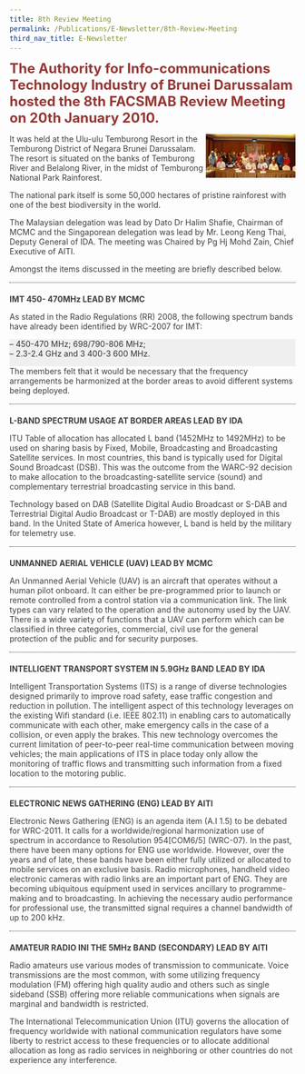 ```yaml
---
title: 8th Review Meeting
permalink: /Publications/E-Newsletter/8th-Review-Meeting
third_nav_title: E-Newsletter
---
```

<div class="container container--mw1280">
   <p class="default-content" style="color: #3f3f3f; margin-right: 0px; margin-bottom: 0px; margin-left: 0px; padding: 0px 0px 1em; border: 0px;"><strong style="background: transparent; margin: 0px; padding: 0px; border: 0px;"><span style="font-size: 24px; color: #953734;">The Authority for Info-communications Technology Industry of Brunei Darussalam hosted the 8th FACSMAB Review Meeting on 20th January 2010.</span></strong></p>
   <p class="default-content" style="color: #3f3f3f; margin: 0px; padding: 0px 0px 1em; border: 0px;"><img alt="" src="/assets/images/15img-e1436178814976.gif?h=77&amp;w=158&amp;la=en&amp;hash=2C0A8D16514091F7B43509319428049A0EFA7E4A" class="alignright wp-image-806 size-full" style="width: 158px; height: 77px; float: right;">It was held at the Ulu-ulu Temburong Resort in the Temburong District of Negara Brunei Darussalam. The resort is situated on the banks of Temburong River and Belalong River, in the midst of Temburong National Park Rainforest.</p>
   <p class="default-content" style="color: #3f3f3f; margin: 0px; padding: 0px 0px 1em; border: 0px;">The national park itself is some 50,000 hectares of pristine rainforest with one of the best biodiversity in the world.</p>
   <p class="default-content" style="color: #3f3f3f; margin: 0px; padding: 0px 0px 1em; border: 0px;">The Malaysian delegation was lead by Dato Dr Halim Shafie, Chairman of MCMC and the Singaporean delegation was lead by Mr. Leong Keng Thai, Deputy General of IDA. The meeting was Chaired by Pg Hj Mohd Zain, Chief Executive of AITI.</p>
   <p class="default-content" style="color: #3f3f3f; margin: 0px; padding: 0px 0px 1em; border: 0px;">Amongst the items discussed in the meeting are briefly described below.</p>
   <div class="line-separator" style="color: #333333; height: 1px; margin: 0px 0px 20px; padding: 0px; border-width: 0px 0px 1px; border-top-style: initial; border-top-color: initial; border-right-style: initial; border-right-color: initial; border-bottom-style: dotted; border-bottom-color: #313030; border-left-style: initial; border-left-color: initial;">&nbsp;</div>
   <p class="default-content" style="color: #3f3f3f; margin: 0px; padding: 0px 0px 1em; border: 0px;"><strong style="background: transparent; margin: 0px; padding: 0px; border: 0px;">IMT 450- 470MHz LEAD BY MCMC</strong></p>
   <p class="default-content" style="color: #3f3f3f; margin: 0px; padding: 0px 0px 1em; border: 0px;">As stated in the Radio Regulations (RR) 2008, the following spectrum bands have already been identified by WRC-2007 for IMT:</p>
   <p style="color: #333333; background: #efefef; margin: 0px; padding: 0px 0px 1em; border: 0px;">– 450-470 MHz; 698/790-806 MHz;<br>– 2.3-2.4 GHz and 3 400-3 600 MHz.</p>
   <p class="default-content" style="color: #3f3f3f; margin: 0px; padding: 0px 0px 1em; border: 0px;">The members felt that it would be necessary that the frequency arrangements be harmonized at the border areas to avoid different systems being deployed.</p>
   <div class="line-separator" style="color: #333333; height: 1px; margin: 0px 0px 20px; padding: 0px; border-width: 0px 0px 1px; border-top-style: initial; border-top-color: initial; border-right-style: initial; border-right-color: initial; border-bottom-style: dotted; border-bottom-color: #313030; border-left-style: initial; border-left-color: initial;">&nbsp;</div>
   <p class="default-content" style="color: #3f3f3f; margin: 0px; padding: 0px 0px 1em; border: 0px;"><strong style="background: transparent; margin: 0px; padding: 0px; border: 0px;">L-BAND SPECTRUM USAGE AT BORDER AREAS LEAD BY IDA</strong></p>
   <p class="default-content" style="color: #3f3f3f; margin: 0px; padding: 0px 0px 1em; border: 0px;">ITU Table of allocation has allocated L band (1452MHz to 1492MHz) to be used on sharing basis by Fixed, Mobile, Broadcasting and Broadcasting Satellite services. In most countries, this band is typically used for Digital Sound Broadcast (DSB). This was the outcome from the WARC-92 decision to make allocation to the broadcasting-satellite service (sound) and complementary terrestrial broadcasting service in this band.</p>
   <p class="default-content" style="color: #3f3f3f; margin: 0px; padding: 0px 0px 1em; border: 0px;">Technology based on DAB (Satellite Digital Audio Broadcast or S-DAB and Terrestrial Digital Audio Broadcast or T-DAB) are mostly deployed in this band. In the United State of America however, L band is held by the military for telemetry use.</p>
   <div class="line-separator" style="color: #333333; height: 1px; margin: 0px 0px 20px; padding: 0px; border-width: 0px 0px 1px; border-top-style: initial; border-top-color: initial; border-right-style: initial; border-right-color: initial; border-bottom-style: dotted; border-bottom-color: #313030; border-left-style: initial; border-left-color: initial;">&nbsp;</div>
   <p class="default-content" style="color: #3f3f3f; margin: 0px; padding: 0px 0px 1em; border: 0px;"><strong style="background: transparent; margin: 0px; padding: 0px; border: 0px;">UNMANNED AERIAL VEHICLE (UAV) LEAD BY MCMC</strong></p>
   <p class="default-content" style="color: #3f3f3f; margin: 0px; padding: 0px 0px 1em; border: 0px;">An Unmanned Aerial Vehicle (UAV) is an aircraft that operates without a human pilot onboard. It can either be pre-programmed prior to launch or remote controlled from a control station via a communication link. The link types can vary related to the operation and the autonomy used by the UAV. There is a wide variety of functions that a UAV can perform which can be classified in three categories, commercial, civil use for the general protection of the public and for security purposes.</p>
   <div class="line-separator" style="color: #333333; height: 1px; margin: 0px 0px 20px; padding: 0px; border-width: 0px 0px 1px; border-top-style: initial; border-top-color: initial; border-right-style: initial; border-right-color: initial; border-bottom-style: dotted; border-bottom-color: #313030; border-left-style: initial; border-left-color: initial;">&nbsp;</div>
   <p class="default-content" style="color: #3f3f3f; margin: 0px; padding: 0px 0px 1em; border: 0px;"><strong style="background: transparent; margin: 0px; padding: 0px; border: 0px;">INTELLIGENT TRANSPORT SYSTEM IN 5.9GHz BAND LEAD BY IDA</strong></p>
   <p class="default-content" style="color: #3f3f3f; margin: 0px; padding: 0px 0px 1em; border: 0px;">Intelligent Transportation Systems (ITS) is a range of diverse technologies designed primarily to improve road safety, ease traffic congestion and reduction in pollution. The intelligent aspect of this technology leverages on the existing Wifi standard (i.e. IEEE 802.11) in enabling cars to automatically communicate with each other, make emergency calls in the case of a collision, or even apply the brakes. This new technology overcomes the current limitation of peer-to-peer real-time communication between moving vehicles; the main applications of ITS in place today only allow the monitoring of traffic flows and transmitting such information from a fixed location to the motoring public.</p>
   <div class="line-separator" style="color: #333333; height: 1px; margin: 0px 0px 20px; padding: 0px; border-width: 0px 0px 1px; border-top-style: initial; border-top-color: initial; border-right-style: initial; border-right-color: initial; border-bottom-style: dotted; border-bottom-color: #313030; border-left-style: initial; border-left-color: initial;">&nbsp;</div>
   <p class="default-content" style="color: #3f3f3f; margin: 0px; padding: 0px 0px 1em; border: 0px;"><strong style="background: transparent; margin: 0px; padding: 0px; border: 0px;">ELECTRONIC NEWS GATHERING (ENG) LEAD BY AITI</strong></p>
   <p class="default-content" style="color: #3f3f3f; margin: 0px; padding: 0px 0px 1em; border: 0px;">Electronic News Gathering (ENG) is an agenda item (A.I 1.5) to be debated for WRC-2011. It calls for a worldwide/regional harmonization use of spectrum in accordance to Resolution 954[COM6/5] (WRC-07). In the past, there have been many options for ENG use worldwide. However, over the years and of late, these bands have been either fully utilized or allocated to mobile services on an exclusive basis. Radio microphones, handheld video electronic cameras with radio links are an important part of ENG. They are becoming ubiquitous equipment used in services ancillary to programme-making and to broadcasting. In achieving the necessary audio performance for professional use, the transmitted signal requires a channel bandwidth of up to 200 kHz.</p>
   <div class="line-separator" style="color: #333333; height: 1px; margin: 0px 0px 20px; padding: 0px; border-width: 0px 0px 1px; border-top-style: initial; border-top-color: initial; border-right-style: initial; border-right-color: initial; border-bottom-style: dotted; border-bottom-color: #313030; border-left-style: initial; border-left-color: initial;">&nbsp;</div>
   <p class="default-content" style="color: #3f3f3f; margin: 0px; padding: 0px 0px 1em; border: 0px;"><strong style="background: transparent; margin: 0px; padding: 0px; border: 0px;">AMATEUR RADIO INI THE 5MHz BAND (SECONDARY) LEAD BY AITI</strong></p>
   <p class="default-content" style="color: #3f3f3f; margin: 0px; padding: 0px 0px 1em; border: 0px;">Radio amateurs use various modes of transmission to communicate. Voice transmissions are the most common, with some utilizing frequency modulation (FM) offering high quality audio and others such as single sideband (SSB) offering more reliable communications when signals are marginal and bandwidth is restricted.</p>
   <p class="default-content" style="color: #3f3f3f; margin-top: 0px; margin-right: 0px; margin-left: 0px; padding: 0px; border: 0px;">The International Telecommunication Union (ITU) governs the allocation of frequency worldwide with national communication regulators have some liberty to restrict access to these frequencies or to allocate additional allocation as long as radio services in neighboring or other countries do not experience any interference.</p>
</div>
